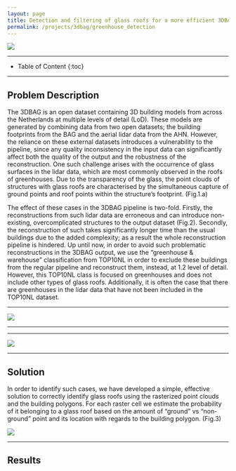 ```yaml
---
layout: page
title: Detection and filtering of glass roofs for a more efficient 3DBAG reconstruction pipeline
permalink: /projects/3dbag/greenhouse_detection
---
```


<div class="row">
  <div class="col-sm-12 col-xs-12"><img class="img-responsive" src="{{ "img/greenhouses1.png" }}"></div>
</div>

- - -

* Table of Content
{:toc}

- - -


## Problem Description

The 3DBAG is an open dataset containing 3D building models from across the Netherlands at multiple levels of detail (LoD). These models are generated by combining data from two open datasets; the building footprints from the BAG and the aerial lidar data from the AHN. However, the reliance on these external datasets introduces a vulnerability to  the pipeline, since any quality inconsistency in the input data can significantly affect both the quality of  the output and the robustness of the reconstruction. One such challenge arises with the occurrence of glass surfaces in the lidar data, which are most commonly observed in the roofs of greenhouses. Due to the transparency of the glass, the point clouds of  structures with glass roofs are characterised by  the simultaneous capture of ground points and roof points within the structure’s footprint. (Fig.1.a)

The effect of these cases in the 3DBAG pipeline is two-fold. Firstly, the reconstructions from such lidar data are erroneous and can introduce non-existing, overcomplicated structures to the output dataset (Fig.2). Secondly, the reconstruction of such takes significantly longer time than the usual buildings due to the added complexity; as a result the whole reconstruction pipeline is hindered. Up until now, in order to avoid such problematic reconstructions in the  3DBAG output, we use the  “greenhouse & warehouse”  classification from TOP10NL in order to exclude these buildings from the regular pipeline and reconstruct them, instead, at 1.2 level of detail. However, this TOP10NL class is focused on greenhouses and does not include other types of glass roofs. Additionally,  it is often the case that there are greenhouses in the lidar data that have not been included in the TOP10NL dataset. 

---

<div class="row">
  <div class="col-sm-12 col-xs-12"><img class="img-responsive" src="{{ "img/greenhouses1.png" }}"></div>
</div>

- - -

- - -
<div class="row">
  <div class="col-sm-12 col-xs-12"><img class="img-responsive" src="{{ "img/greenhouses2.png" }}"></div>
</div>

- - -

## Solution

In order to identify such cases, we have developed a simple, effective solution to correctly identify glass roofs using the rasterized point clouds and the building polygons. For each raster cell we estimate the probability of it belonging to a glass roof based on the amount of “ground” vs “non-ground” point and its location with regards to the building polygon. (Fig.3) 

<div class="row">
  <div class="col-sm-12 col-xs-12"><img class="img-responsive" src="{{ "img/greenhouses3.jpg" }}"></div>
</div>

- - -

## Results

